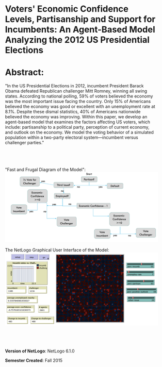 # Voters' Economic Confidence Levels, Partisanship and Support for Incumbents: An Agent-Based Model Analyzing the 2012 US Presidential Elections


# Abstract: 
"In the US Presidential Elections in 2012, incumbent President Barack Obama defeated Republican challenger Mitt Romney, winning all swing states.  According to national polling, 59% of voters believed the economy was the most important issue facing the country.  Only 15% of Americans believed the economy was good or excellent with an unemployment rate at 8.1%.  Despite these dismal statistics, 40% of Americans nationwide believed the economy was improving. Within this paper, we develop an agent-based model that examines the factors affecting US voters, which include: partisanship to a political party, perception of current economy, and outlook on the economy.  We model the voting behavior of a simulated population within a two-party electoral system—incumbent versus challenger parties."

## &nbsp;
"Fast and Frugal Diagram of the Model":
![The NetLogo Graphical User Interface](FastAndFrugal.png)


The NetLogo Graphical User Interface of the Model: 
![The NetLogo Graphical User Interface](GUI.png)

## &nbsp;

**Version of NetLogo**: NetLogo 6.1.0

**Semester Created**: Fall 2015

